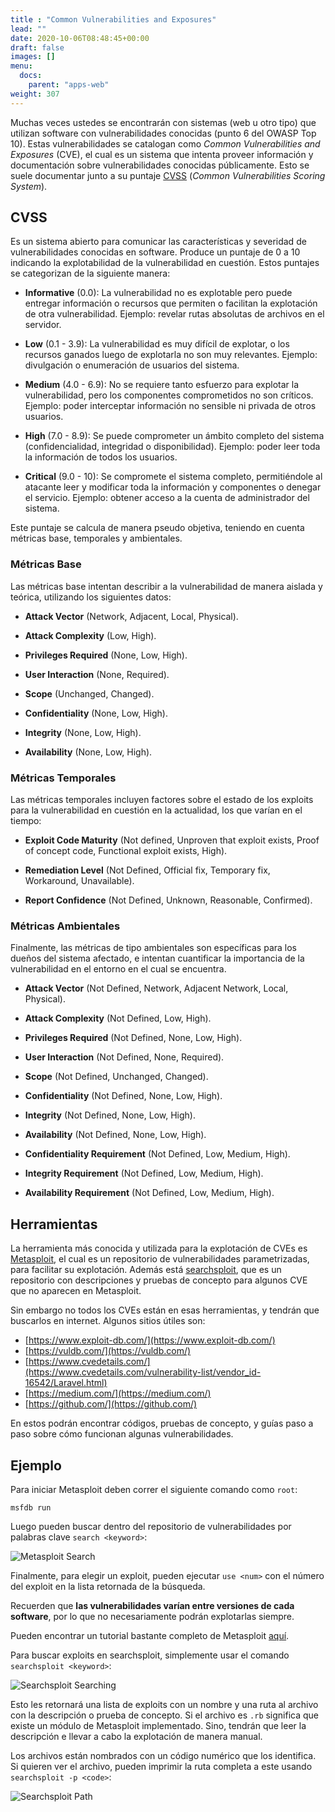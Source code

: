 ```yaml
---
title : "Common Vulnerabilities and Exposures"
lead: ""
date: 2020-10-06T08:48:45+00:00
draft: false
images: []
menu:
  docs:
    parent: "apps-web"
weight: 307
---
```


Muchas veces ustedes se encontrarán con sistemas (web u otro tipo) que utilizan software con vulnerabilidades
conocidas (punto 6 del OWASP Top 10). Estas vulnerabilidades se catalogan como _Common Vulnerabilities and
Exposures_ (CVE), el cual es un sistema que intenta proveer información y documentación sobre
vulnerabilidades conocidas públicamente. Esto se suele documentar junto a su puntaje
[CVSS](https://www.first.org/cvss/v3.1/specification-document) (_Common Vulnerabilities Scoring System_).

## CVSS

Es un sistema abierto para comunicar las características y severidad de vulnerabilidades conocidas en software.
Produce un puntaje de 0 a 10 indicando la explotabilidad de la vulnerabilidad en cuestión.
Estos puntajes se categorizan de la siguiente manera:

* **Informative** (0.0): La vulnerabilidad no es explotable pero puede entregar información o recursos que
permiten o facilitan la explotación de otra vulnerabilidad. Ejemplo: revelar rutas absolutas de archivos
  en el servidor.

* **Low** (0.1 - 3.9): La vulnerabilidad es muy difícil de explotar, o los recursos ganados luego de explotarla
no son muy relevantes. Ejemplo: divulgación o enumeración de usuarios del sistema.

* **Medium** (4.0 - 6.9): No se requiere tanto esfuerzo para explotar la vulnerabilidad, pero los componentes
comprometidos no son críticos. Ejemplo: poder interceptar información no sensible ni privada de otros usuarios.

* **High** (7.0 - 8.9): Se puede comprometer un ámbito completo del sistema (confidencialidad, integridad
  o disponibilidad). Ejemplo: poder leer toda la información de todos los usuarios.

* **Critical** (9.0 - 10): Se compromete el sistema completo, permitiéndole al atacante leer y modificar
toda la información y componentes o denegar el servicio. Ejemplo: obtener acceso a la cuenta de administrador
  del sistema.

Este puntaje se calcula de manera pseudo objetiva, teniendo en cuenta métricas base, temporales y
ambientales.

### Métricas Base

Las métricas base intentan describir a la vulnerabilidad de manera aislada y teórica,
utilizando los siguientes datos:

* **Attack Vector** (Network, Adjacent, Local, Physical).

* **Attack Complexity** (Low, High).

* **Privileges Required** (None, Low, High).

* **User Interaction** (None, Required).

* **Scope** (Unchanged, Changed).

* **Confidentiality** (None, Low, High).

* **Integrity** (None, Low, High).

* **Availability** (None, Low, High).

### Métricas Temporales

Las métricas temporales incluyen factores sobre el estado de los exploits para la vulnerabilidad en cuestión
en la actualidad, los que varían en el tiempo:

* **Exploit Code Maturity** (Not defined, Unproven that exploit exists, Proof of concept code,
  Functional exploit exists, High).

* **Remediation Level** (Not Defined, Official fix, Temporary fix, Workaround, Unavailable).

* **Report Confidence** (Not Defined, Unknown, Reasonable, Confirmed).

### Métricas Ambientales

Finalmente, las métricas de tipo ambientales son específicas para los dueños del sistema afectado, e intentan
cuantificar la importancia de la vulnerabilidad en el entorno en el cual se encuentra.

* **Attack Vector** (Not Defined, Network, Adjacent Network, Local, Physical).

* **Attack Complexity** (Not Defined, Low, High).

* **Privileges Required** (Not Defined, None, Low, High).

* **User Interaction** (Not Defined, None, Required).

* **Scope** (Not Defined, Unchanged, Changed).

* **Confidentiality** (Not Defined, None, Low, High).

* **Integrity** (Not Defined, None, Low, High).

* **Availability** (Not Defined, None, Low, High).

* **Confidentiality Requirement** (Not Defined, Low, Medium, High).

* **Integrity Requirement** (Not Defined, Low, Medium, High).

* **Availability Requirement** (Not Defined, Low, Medium, High).

## Herramientas

La herramienta más conocida y utilizada para la explotación de CVEs es [Metasploit](https://github.com/rapid7/metasploit-framework),
el cual es un repositorio de vulnerabilidades parametrizadas, para facilitar su explotación.
Además está [searchsploit](https://www.exploit-db.com/searchsploit), que es un repositorio con descripciones
y pruebas de concepto para algunos CVE que no aparecen en Metasploit.

Sin embargo no todos los CVEs están en esas herramientas, y tendrán que buscarlos en internet.
Algunos sitios útiles son:
* [https://www.exploit-db.com/](https://www.exploit-db.com/)
* [https://vuldb.com/](https://vuldb.com/)
* [https://www.cvedetails.com/](https://www.cvedetails.com/vulnerability-list/vendor_id-16542/Laravel.html)
* [https://medium.com/](https://medium.com/)
* [https://github.com/](https://github.com/)

En estos podrán encontrar códigos, pruebas de concepto, y guías paso a paso sobre cómo funcionan algunas
vulnerabilidades.

## Ejemplo

Para iniciar Metasploit deben correr el siguiente comando como `root`:

    msfdb run

Luego pueden buscar dentro del repositorio de vulnerabilidades por palabras clave `search <keyword>`:

![Metasploit Search](../metasploit-search.png)

Finalmente, para elegir un exploit, pueden ejecutar `use <num>` con el número del exploit en la lista retornada
de la búsqueda.

Recuerden que **las vulnerabilidades varían entre versiones de cada software**, por lo que no necesariamente
podrán explotarlas siempre.

Pueden encontrar un tutorial bastante completo de Metasploit
[aquí](https://www.tutorialspoint.com/metasploit/index.htm).

Para buscar exploits en searchsploit, simplemente usar el comando `searchsploit <keyword>`:

![Searchsploit Searching](../searchsploit-searching.png)

Esto les retornará una lista de exploits con un nombre y una ruta al archivo con la descripción o prueba de concepto.
Si el archivo es `.rb` significa que existe un módulo de Metasploit implementado. Sino, tendrán que leer la
descripción e llevar a cabo la explotación de manera manual.

Los archivos están nombrados con un código numérico que los identifica. Si quieren ver el archivo,
pueden imprimir la ruta completa a este usando `searchsploit -p <code>`:

![Searchsploit Path](../searchsploit-path.png)

